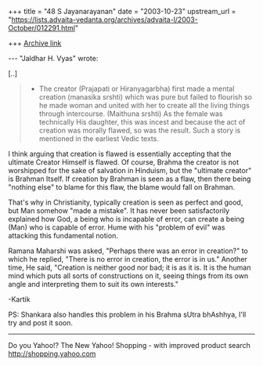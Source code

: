 +++
title = "48 S Jayanarayanan"
date = "2003-10-23"
upstream_url = "https://lists.advaita-vedanta.org/archives/advaita-l/2003-October/012291.html"

+++
[Archive link](https://lists.advaita-vedanta.org/archives/advaita-l/2003-October/012291.html)

--- "Jaldhar H. Vyas" <jaldhar at braincells.com> wrote:

[..]

> * The creator (Prajapati or Hiranyagarbha) first made a mental
> creation
>   (manasika srshti)  which was pure but failed to flourish so he made
>   woman and united with her to create all the living things through
>   intercourse.  (Maithuna srshti)  As the female was technically His
>   daughter, this was incest and because the act of creation was
> morally
>   flawed, so was the result.  Such a story is mentioned in the
> earliest
>   Vedic texts.
> 

I think arguing that creation is flawed is essentially accepting that
the ultimate Creator Himself is flawed. Of course, Brahma the creator
is not worshipped for the sake of salvation in Hinduism, but the
"ultimate creator" is Brahman Itself. If creation by Brahman is seen as
a flaw, then there being "nothing else" to blame for this flaw, the
blame would fall on Brahman.

That's why in Christianity, typically creation is seen as perfect and
good, but Man somehow "made a mistake". It has never been
satisfactorily explained how God, a being who is incapable of error,
can create a being (Man) who is capable of error. Hume with his
"problem of evil" was attacking this fundamental notion.

Ramana Maharshi was asked, "Perhaps there was an error in creation?" to
which he replied, "There is no error in creation, the error is in us."
Another time, He said, "Creation is neither good nor bad; it is as it
is. It is the human mind which puts all sorts of constructions on it,
seeing things from its own angle and interpreting them to suit its own
interests."

-Kartik

PS: Shankara also handles this problem in his Brahma sUtra bhAshhya,
I'll try and post it soon. 

__________________________________
Do you Yahoo!?
The New Yahoo! Shopping - with improved product search
http://shopping.yahoo.com

